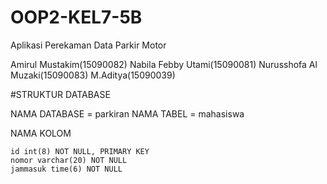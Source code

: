 # OOP2-KEL7-5B
Aplikasi Perekaman Data Parkir Motor

Amirul Mustakim(15090082)
Nabila Febby Utami(15090081)
Nurusshofa Al Muzaki(15090083)
M.Aditya(15090039)

#STRUKTUR DATABASE

NAMA DATABASE = parkiran NAMA TABEL = mahasiswa

NAMA KOLOM

    id int(8) NOT NULL, PRIMARY KEY
    nomor varchar(20) NOT NULL
    jammasuk time(6) NOT NULL
